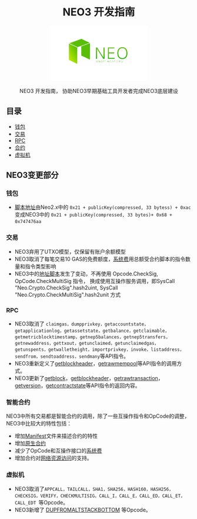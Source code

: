 <div align="center">  
<h1>NEO3 开发指南</h1>
<img src="images/neo-rebranding.png" alt="NEO3 Development Guide" height="150">
<p>NEO3 开发指南， 协助NEO3早期基础工具开发者完成NEO3底层建设</p>
</div>


## 目录 
- [钱包](cn/钱包)
- [交易](cn/交易)
- [RPC](cn/RPC)
- [合约](cn/合约)
- [虚拟机](cn/虚拟机)



## NEO3变更部分

### 钱包

- [脚本地址](cn/钱包#地址)由Neo2.x中的 `0x21 + publicKey(compressed, 33 bytess) + 0xac` 变成NEO3中的 `0x21 + publicKey(compressed, 33 bytes)+ 0x68 + 0x747476aa`

### 交易

- NEO3弃用了UTXO模型，仅保留有账户余额模型
- NEO3取消了每笔交易10 GAS的免费额度，[系统费](cn/交易#systemfee)用总额受合约脚本的指令数量和指令类型影响
- NEO3中的[地址脚本](cn/交易#验证脚本)发生了变动，不再使用 Opcode.CheckSig, OpCode.CheckMultiSig 指令， 换成使用互操作服务调用，即SysCall "Neo.Crypto.CheckSig".hash2uint, SysCall "Neo.Crypto.CheckMultiSig".hash2unit 方式

### RPC

- NEO3取消了 `claimgas，dumpprivkey，getaccountstate，getapplicationlog，getassetstate，getbalance，getclaimable，getmetricblocktimestamp，getnep5balances，getnep5transfers，getnewaddress，gettxout，getunclaimed，getunclaimedgas，getunspents，getwalletheight，importprivkey，invoke，listaddress，sendfrom，sendtoaddress，sendmany`等API指令。
- NEO3重新定义了[getblockheader](cn/RPC/api/getblockheader.md)，[getrawmempool](cn/RPC/api/getrawmempool.md)等API指令的调用方式。
- NEO3更新了[getblock](cn/RPC/api/getblock.md)，[getblockheader](cn/RPC/api/getblockheader.md)，[getrawtransaction](cn/RPC/api/getrawtransaction.md)，[getversion](cn/RPC/api/getversion.md)，[getcontractstate](cn/RPC/api/getcontractstate.md)等API指令的返回内容。

### 智能合约

NEO3中所有交易都是智能合约的调用，除了一些互操作指令和OpCode的调整，NEO3中比较大的特性包括：
- 增加[Manifest](cn/合约#manifest)文件来描述合约的特性
- 增加[原生合约](cn/合约#native-contract)
- 减少了OpCode和互操作接口的[系统费](cn/合约#费用)
- 增加合约对[网络资源访问](cn/合约#网路资源访问-待补充)的支持。

### 虚拟机

- NEO3取消了`APPCALL，TAILCALL，SHA1，SHA256，HASH160，HASH256，CHECKSIG，VERIFY，CHECKMULTISIG，CALL_I，CALL_E，CALL_ED，CALL_ET，CALL_EDT `等Opcode。
- NEO3新增了 [DUPFROMALTSTACKBOTTOM](cn/虚拟机#栈操作) 等Opcode。



